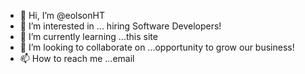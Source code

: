 - 👋 Hi, I’m @eolsonHT
- 👀 I’m interested in ... hiring Software Developers!
- 🌱 I’m currently learning ...this site
- 💞️ I’m looking to collaborate on ...opportunity to grow our business!
- 📫 How to reach me ...email

<!---
eolsonHT/eolsonHT is a ✨ special ✨ repository because its `README.md` (this file) appears on your GitHub profile.
You can click the Preview link to take a look at your changes.
--->
